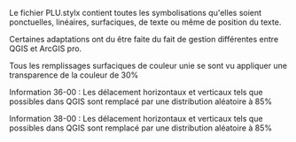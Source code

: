 Le fichier PLU.stylx contient toutes les symbolisations qu'elles soient ponctuelles, linéaires, surfaciques, de texte ou même de position du texte.

Certaines adaptations ont du être faite du fait de gestion différentes entre QGIS et ArcGIS pro.

Tous les remplissages surfaciques de couleur unie se sont vu appliquer une transparence de la couleur de 30%

Information 36-00 : 
Les délacement horizontaux et verticaux tels que possibles dans QGIS sont remplacé par une distribution aléatoire à 85%

Information 38-00 : 
Les délacement horizontaux et verticaux tels que possibles dans QGIS sont remplacé par une distribution aléatoire à 85%
